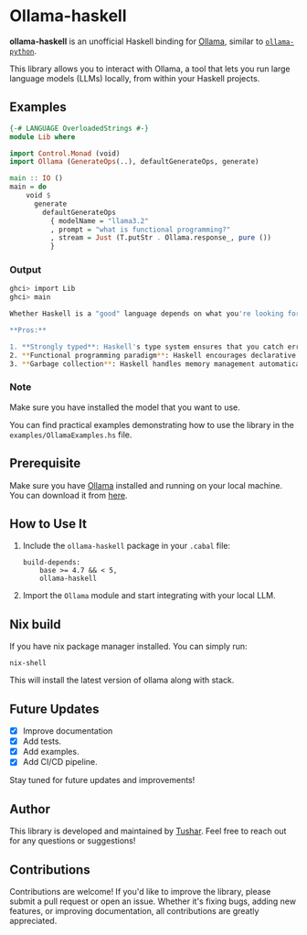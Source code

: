 # Ollama-haskell

**ollama-haskell** is an unofficial Haskell binding for [Ollama](https://ollama.com), similar to [`ollama-python`](https://github.com/ollama/ollama-python). 

This library allows you to interact with Ollama, a tool that lets you run large language models (LLMs) locally, from within your Haskell projects. 

## Examples

```haskell
{-# LANGUAGE OverloadedStrings #-}
module Lib where

import Control.Monad (void)
import Ollama (GenerateOps(..), defaultGenerateOps, generate)

main :: IO ()
main = do
    void $
      generate
        defaultGenerateOps
          { modelName = "llama3.2"
          , prompt = "what is functional programming?"
          , stream = Just (T.putStr . Ollama.response_, pure ())
          }
```

### Output

```bash
ghci> import Lib
ghci> main

Whether Haskell is a "good" language depends on what you're looking for in a programming language and your personal preferences. Here are some points to consider:

**Pros:**

1. **Strongly typed**: Haskell's type system ensures that you catch errors early, which leads to fewer bugs and easier maintenance.
2. **Functional programming paradigm**: Haskell encourages declarative coding, making it easier to reason about code and write correct programs.
3. **Garbage collection**: Haskell handles memory management automatically, freeing you from worries about manual memory deallocation.
```

### Note

Make sure you have installed the model that you want to use.

You can find practical examples demonstrating how to use the library in the `examples/OllamaExamples.hs` file. 

## Prerequisite

Make sure you have [Ollama](https://ollama.com) installed and running on your local machine. You can download it from [here](https://ollama.com/download).

## How to Use It

1. Include the `ollama-haskell` package in your `.cabal` file:
   ```cabal
   build-depends:
       base >= 4.7 && < 5,
       ollama-haskell
   ```

3. Import the `Ollama` module and start integrating with your local LLM.

## Nix build

If you have nix package manager installed. You can simply run:

```
nix-shell
```

This will install the latest version of ollama along with stack.

## Future Updates

- [x] Improve documentation
- [x] Add tests.
- [x] Add examples.
- [x] Add CI/CD pipeline.

Stay tuned for future updates and improvements!

## Author

This library is developed and maintained by [Tushar](https://github.com/tusharad). Feel free to reach out for any questions or suggestions!

## Contributions

Contributions are welcome! If you'd like to improve the library, please submit a pull request or open an issue. Whether it's fixing bugs, adding new features, or improving documentation, all contributions are greatly appreciated.
